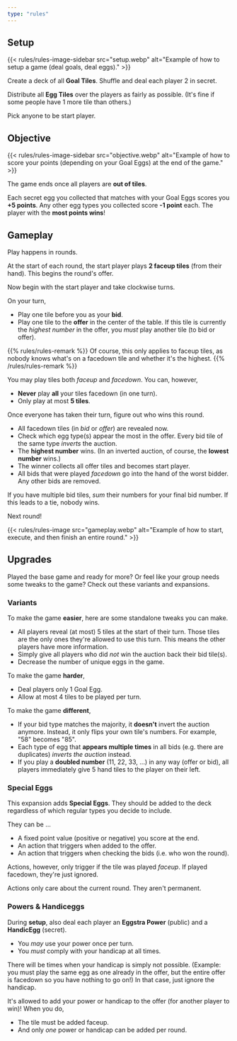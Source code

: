 ```yaml
---
type: "rules"
---
```


## Setup

{{< rules/rules-image-sidebar src="setup.webp" alt="Example of how to setup a game (deal goals, deal eggs)." >}}

Create a deck of all **Goal Tiles**. Shuffle and deal each player 2 in secret.

Distribute all **Egg Tiles** over the players as fairly as possible. (It's fine if some people have 1 more tile than others.)

Pick anyone to be start player.



## Objective

{{< rules/rules-image-sidebar src="objective.webp" alt="Example of how to score your points (depending on your Goal Eggs) at the end of the game." >}}

The game ends once all players are **out of tiles**. 

Each secret egg you collected that matches with your Goal Eggs scores you **+5 points**. Any other egg types you collected score **-1 point** each. The player with the **most points wins**!



## Gameplay

Play happens in rounds. 

At the start of each round, the start player plays **2 faceup tiles** (from their hand). This begins the round's offer.

Now begin with the start player and take clockwise turns. 

On your turn,
* Play one tile before you as your **bid**.
* Play one tile to the **offer** in the center of the table. If this tile is currently the _highest number_ in the offer, you _must_ play another tile (to bid or offer).

{{% rules/rules-remark %}}
Of course, this only applies to faceup tiles, as nobody knows what's on a facedown tile and whether it's the highest.
{{% /rules/rules-remark %}}

You may play tiles both _faceup_ and _facedown_. You can, however,
* **Never** play **all** your tiles facedown (in one turn).
* Only play at most **5 tiles**.

Once everyone has taken their turn, figure out who wins this round.
* All facedown tiles (in _bid_ or _offer_) are revealed now. 
* Check which egg type(s) appear the most in the offer. Every bid tile of the same type _inverts_ the auction. 
* The **highest number** wins. (In an inverted auction, of course, the **lowest number** wins.)
* The winner collects all offer tiles and becomes start player.
* All bids that were played _facedown_ go into the hand of the worst bidder. Any other bids are removed.

If you have multiple bid tiles, _sum_ their numbers for your final bid number. If this leads to a tie, nobody wins.

Next round!

{{< rules/rules-image src="gameplay.webp" alt="Example of how to start, execute, and then finish an entire round." >}}


## Upgrades

Played the base game and ready for more? Or feel like your group needs some tweaks to the game? Check out these variants and expansions.

### Variants

To make the game **easier**, here are some standalone tweaks you can make.
* All players reveal (at most) 5 tiles at the start of their turn. Those tiles are the only ones they're allowed to use this turn. This means the other players have more information.
* Simply give all players who did _not_ win the auction back their bid tile(s).
* Decrease the number of unique eggs in the game.

To make the game **harder**,
* Deal players only 1 Goal Egg.
* Allow at most 4 tiles to be played per turn.

To make the game **different**,
* If your bid type matches the majority, it **doesn't** invert the auction anymore. Instead, it only flips your own tile's numbers. For example, "58" becomes "85".
* Each type of egg that **appears multiple times** in all bids (e.g. there are duplicates) _inverts the auction_ instead.
* If you play a **doubled number** (11, 22, 33, ...) in any way (offer or bid), all players immediately give 5 hand tiles to the player on their left.

<!---
Other rules ideas:
* Duplicate bids are removed (on type, not number)? Or each duplicate inverts the auction once more?
* Doubled numbers (11,22,33,44,...) do something special?
* If you match majority, it doesn't invert the whole auction---it only flips the numbers on your own card. (So 58 becomes 85, for example.)
--->


### Special Eggs

This expansion adds **Special Eggs**. They should be added to the deck regardless of which regular types you decide to include.

They can be ...
* A fixed point value (positive or negative) you score at the end.
* An action that triggers when added to the offer.
* An action that triggers when checking the bids (i.e. who won the round).

Actions, however, only trigger if the tile was played _faceup_. If played facedown, they're just ignored.

Actions only care about the current round. They aren't permanent.


### Powers & Handiceggs

During **setup**, also deal each player an **Eggstra Power** (public) and a **HandicEgg** (secret).

* You _may_ use your power once per turn.
* You _must_ comply with your handicap at all times.

There will be times when your handicap is simply not possible. (Example: you must play the same egg as one already in the offer, but the entire offer is facedown so you have nothing to go on!) In that case, just ignore the handicap.

It's allowed to add your power or handicap to the offer (for another player to win)! When you do,
* The tile must be added faceup.
* And only _one_ power or handicap can be added per round.


